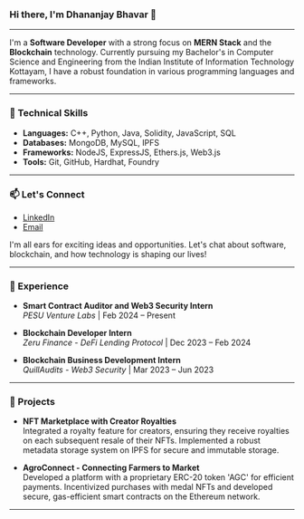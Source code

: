 ### Hi there, I'm Dhananjay Bhavar 👋
---

I'm a **Software Developer** with a strong focus on **MERN Stack** and the **Blockchain** technology. Currently pursuing my Bachelor's in Computer Science and Engineering from the Indian Institute of Information Technology Kottayam, I have a robust foundation in various programming languages and frameworks.

---

### 🔧 Technical Skills
- **Languages:** C++, Python, Java, Solidity, JavaScript, SQL
- **Databases:** MongoDB, MySQL, IPFS
- **Frameworks:** NodeJS, ExpressJS, Ethers.js, Web3.js
- **Tools:** Git, GitHub, Hardhat, Foundry

---

### 📫 Let's Connect
- [LinkedIn](https://www.linkedin.com/in/dhananjay-bhavar/)
- [Email](mailto:bhavardhananjay3@gmail.com)
  
I'm all ears for exciting ideas and opportunities. Let's chat about software, blockchain, and how technology is shaping our lives!

---
### 💼 Experience

- **Smart Contract Auditor and Web3 Security Intern**  
  *PESU Venture Labs* | Feb 2024 – Present  

- **Blockchain Developer Intern**  
  *Zeru Finance - DeFi Lending Protocol* | Dec 2023 – Feb 2024  

- **Blockchain Business Development Intern**  
  *QuillAudits - Web3 Security* | Mar 2023 – Jun 2023  
---

### 🚀 Projects

- **NFT Marketplace with Creator Royalties**  
  Integrated a royalty feature for creators, ensuring they receive royalties on each subsequent resale of their NFTs. Implemented a robust metadata storage system on IPFS for secure and immutable storage.

- **AgroConnect - Connecting Farmers to Market**  
  Developed a platform with a proprietary ERC-20 token 'AGC' for efficient payments. Incentivized purchases with medal NFTs and developed secure, gas-efficient smart contracts on the Ethereum network.

---


